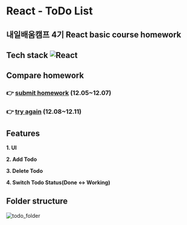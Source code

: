 # React - ToDo List

## 내일배움캠프 4기 React basic course homework

## Tech stack <img alt="React" src="https://img.shields.io/badge/-React-45b8d8?style=flat-square&logo=react&logoColor=white" />

## Compare homework

### 👉 [submit homework](https://react-todo-list-omega-three.vercel.app/) (12.05~12.07)

### 👉 [try again](https://react-to-do-list-again.vercel.app/) (12.08~12.11)

## Features

**1. UI**

**2. Add Todo**

**3. Delete Todo**

**4. Switch Todo Status(Done ↔ Working)**

## Folder structure

![todo_folder](https://user-images.githubusercontent.com/112805225/206894738-cc42e728-4079-462c-a993-b1f5ede4f22f.jpg)
